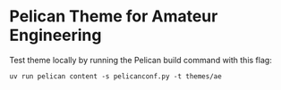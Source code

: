 # Pelican Theme for Amateur Engineering

Test theme locally by running the Pelican build command with this flag:

`uv run pelican content -s pelicanconf.py -t themes/ae`
